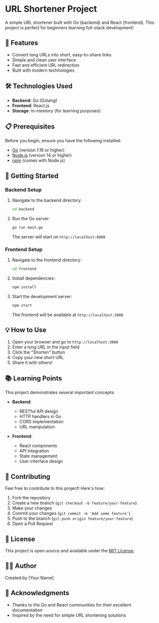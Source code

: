 # URL Shortener Project

A simple URL shortener built with Go (backend) and React (frontend). This project is perfect for beginners learning full-stack development!

## 🌟 Features

- Convert long URLs into short, easy-to-share links
- Simple and clean user interface
- Fast and efficient URL redirection
- Built with modern technologies

## 🛠️ Technologies Used

- **Backend**: Go (Golang)
- **Frontend**: React.js
- **Storage**: In-memory (for learning purposes)

## 📋 Prerequisites

Before you begin, ensure you have the following installed:
- [Go](https://golang.org/doc/install) (version 1.16 or higher)
- [Node.js](https://nodejs.org/) (version 14 or higher)
- [npm](https://www.npmjs.com/) (comes with Node.js)

## 🚀 Getting Started

### Backend Setup

1. Navigate to the backend directory:
   ```bash
   cd backend
   ```

2. Run the Go server:
   ```bash
   go run main.go
   ```
   The server will start on `http://localhost:8080`

### Frontend Setup

1. Navigate to the frontend directory:
   ```bash
   cd frontend
   ```

2. Install dependencies:
   ```bash
   npm install
   ```

3. Start the development server:
   ```bash
   npm start
   ```
   The frontend will be available at `http://localhost:3000`

## 💡 How to Use

1. Open your browser and go to `http://localhost:3000`
2. Enter a long URL in the input field
3. Click the "Shorten" button
4. Copy your new short URL
5. Share it with others!

## 📚 Learning Points

This project demonstrates several important concepts:

- **Backend**:
  - RESTful API design
  - HTTP handlers in Go
  - CORS implementation
  - URL manipulation

- **Frontend**:
  - React components
  - API integration
  - State management
  - User interface design

## 🤝 Contributing

Feel free to contribute to this project! Here's how:

1. Fork the repository
2. Create a new branch (`git checkout -b feature/your-feature`)
3. Make your changes
4. Commit your changes (`git commit -m 'Add some feature'`)
5. Push to the branch (`git push origin feature/your-feature`)
6. Open a Pull Request

## 📝 License

This project is open source and available under the [MIT License](LICENSE).

## 👨‍💻 Author

Created by [Your Name]

## 🙏 Acknowledgments

- Thanks to the Go and React communities for their excellent documentation
- Inspired by the need for simple URL shortening solutions 